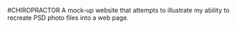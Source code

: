 #CHIROPRACTOR
A mock-up website that attempts to illustrate my ability to recreate PSD photo files into a web page.